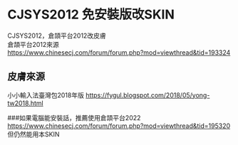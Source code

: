 # CJSYS2012 免安裝版改SKIN
CJSYS2012，倉頡平台2012改皮膚  
倉頡平台2012來源  
https://www.chinesecj.com/forum/forum.php?mod=viewthread&tid=193324

## 皮膚來源  
小小輸入法臺灣包2018年版
https://fygul.blogspot.com/2018/05/yong-tw2018.html

###如果電腦能安裝話，推薦使用倉頡平台2022  
https://www.chinesecj.com/forum/forum.php?mod=viewthread&tid=195320  
但仍然能用本SKIN
